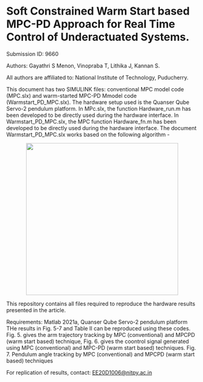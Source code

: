 
# Soft Constrained Warm Start based MPC-PD Approach for Real Time Control of Underactuated Systems.
Submission ID: 9660

Authors: Gayathri S Menon, Vinopraba T, Lithika J, Kannan S.

All authors are affiliated to: National Institute of Technology, Puducherry.

This document has two SIMULINK files: conventional MPC model code (MPC.slx) and  warm-started MPC-PD Mmodel code (Warmstart_PD_MPC.slx). The hardware setup used is the Quanser Qube Servo-2 pendulum platform. 
In MPc.slx, the function Hardware_run.m has been developed to be directly used during the hardware interface.
In Warmstart_PD_MPC.slx, the MPC function Hardware_fn.m has been developed to be directly used during the hardware interface. The document Warmstart_PD_MPC.slx works based on the following algorithm -
<div align="center">
  <img src="https://github.com/user-attachments/assets/3dca5274-82f3-4d94-8a14-e01529a319a6" width="400">
</div>

This repository contains all files required to reproduce the hardware results presented in the article.

Requirements: Matlab 2021a, Quanser Qube Servo-2 pendulum platform
THe results in Fig. 5-7 and Table II can be reproduced using these codes. Fig. 5. gives the arm trajectory tracking by MPC (conventional) and MPCPD (warm start based) technique, Fig. 6. gives the coontrol signal generated using MPC (conventional) and MPC-PD (warm start based) techniques. Fig. 7. Pendulum angle tracking by MPC (conventional) and MPCPD (warm start based) techniques

For replication of results, contact: EE20D1006@nitpy.ac.in




